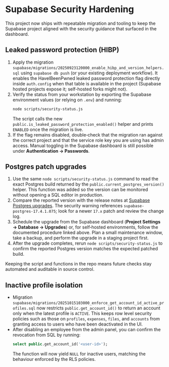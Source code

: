 # Supabase Security Hardening

This project now ships with repeatable migration and tooling to keep the Supabase project aligned with the security guidance that surfaced in the dashboard.

## Leaked password protection (HIBP)

1. Apply the migration `supabase/migrations/20250923120000_enable_hibp_and_version_helpers.sql` using `supabase db push` (or your existing deployment workflow). It enables the HaveIBeenPwned leaked password protection flag directly inside `auth.config` when that table is available in the project (Supabase hosted projects expose it; self-hosted forks might not).
2. Verify the status from your workstation by exporting the Supabase environment values (or relying on `.env`) and running:
   ```bash
   node scripts/security-status.js
   ```
   The script calls the new `public.is_leaked_password_protection_enabled()` helper and prints `ENABLED` once the migration is live.
3. If the flag remains disabled, double‑check that the migration ran against the correct project and that the service role key you are using has admin access. Manual toggling in the Supabase dashboard is still possible under **Authentication → Passwords**.

## Postgres patch upgrades

1. Use the same `node scripts/security-status.js` command to read the exact Postgres build returned by the `public.current_postgres_version()` helper. This function was added so the version can be monitored without opening a SQL editor in production.
2. Compare the reported version with the release notes at [Supabase Postgres upgrades](https://supabase.com/docs/guides/platform/upgrading). The security warning references `supabase-postgres-17.4.1.075`; look for a newer `17.x` patch and review the change log.
3. Schedule the upgrade from the Supabase dashboard (**Project Settings → Database → Upgrades**) or, for self‑hosted environments, follow the documented procedure linked above. Plan a small maintenance window, take a backup, and perform the upgrade in a staging project first.
4. After the upgrade completes, rerun `node scripts/security-status.js` to confirm the reported Postgres version matches the expected patched build.

Keeping the script and functions in the repo means future checks stay automated and auditable in source control.

## Inactive profile isolation

* Migration `supabase/migrations/20251015103000_enforce_get_account_id_active_profiles.sql` now restricts `public.get_account_id()` to return an account only when the latest profile is `ACTIVE`. This keeps row level security policies such as those on `profiles`, `expenses`, `files`, and `accounts` from granting access to users who have been deactivated in the UI.
* After disabling an employee from the admin panel, you can confirm the revocation from SQL by running:
  ```sql
  select public.get_account_id('<user-id>');
  ```
  The function will now yield `NULL` for inactive users, matching the behaviour enforced by the RLS policies.
